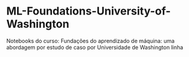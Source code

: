 # ML-Foundations-University-of-Washington
Notebooks do curso: Fundações do aprendizado de máquina: uma abordagem por estudo de caso por Universidade de Washington linha 
